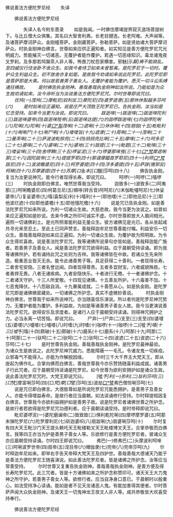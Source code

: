   佛说善法方便陀罗尼经
　　失译




　　佛说善法方便陀罗尼经

　　　　失译人名今附东晋录
　　如是我闻。一时佛住摩竭提界寂灭道场菩提树下。与比丘僧大众俱集。其名曰大智舍利弗。长老目揵连。长老阿难。大声闻等。及诸菩萨摩诃萨众。金刚幢菩萨。金刚藏菩萨。弥勒菩萨。如是贤劫诸大菩萨摩诃萨众。时执金刚神白佛言。世尊如来应供正遍知者。如实知见是善方便陀罗尼咒光明威力。势能摧灭一切诸恶。无覆护者能作覆护。若遇一切恶缘知识。毒龙诸鬼夜叉罗刹。及多那若鸠槃茶人非人等。怖畏刀杖怨家横害。邪魅[示*厭]祷不能娆乱。至四威仪行住坐卧不舍众生。如我今者侍卫如来未曾暂离。是陀罗尼于一切时。覆护众生利益众生。初不放舍亦复如是。是故我今劝请如来说此陀罗尼。此陀罗尼即是菩萨即是大乘。何以故若善男子善女人。无覆护者能为覆护。悉灭一切斗讼系缚诸抂横故。
　　是时佛告执金刚神。善哉善哉执金刚神如汝所说。乃能如是为众生故劝请如来。汝今谛听当为汝说善法方便陀罗尼咒。尔时世尊即说咒曰。
　　优鸠(一)茂鸠(二)摩毗尼(奴利反三)摩陀尼(四)婆罗遮隶(五)那休休梨越多莎呵(六)
　　是时如来应正遍知。说是庄严大顶胜王陀罗尼已。告执金刚。汝当如是忆念受持。如来今当更为汝说。即说咒曰。
　　跋逝唻(一)跋逝唻(二)跋逝唻陀利(三)跋逝唻婆帝(四)跋逝唻陛帝(五)跋逝唻达提(六)灼迦啰跋逝唻(七)灼迦啰陀唎(八)陀唎(九)陀唎(十)婆[口*梨](十一)茂唎(十二)遮唎(十三)休休唎(十四)朋伽(十五)毗毗利(十六)唎唎尸(十七)唎尸唎(十八)喽喽旨(十九)遮隶(二十)周唎(二十一)茂唎(二十二)曼茶唎(二十三)萨波波毗赊兜(二十四)鸱鸱兜比唎(二十五)摩唻(二十六)呵多尼(二十七)婆唻(二十八)婆唻(二十九)婆地(三十)跋提(三十一)毗题(三十二)毗唻(三十三)喽娑唻(三十四)舍啰鞞(三十五)啰娑泥(三十六)啰婆那唻曳(三十七)[口*梵](父蓝反)摩遮唎那(三十八)因陀跋帝(三十九)提提罗耶(四十)那谟摩醯首罗耶尼(四十一)利师[口*梵](父蓝反)跋尼(四十二)波波瞻婆尼(四十三)柯罗婆提(四十四)浮多婆提(四十五)萨誃(猪邪反)柯梯(四十六)苏摩婆提(四十七)苏摩[口*金*本][口*臘]莎呵(四十八)
　　佛告执金刚。复当为汝更说神咒。能令行者现得长寿。即说咒曰。
　　呵啰(一)呵啰(二)嘻啰(三)
　　时执金刚即白佛言。唯然世尊我当受持。
　　迦致多(一)波致多(二)阿夷那(三)呵唎瞻婆尼(四)柯葛旦尼(五)頞哆(转舌音)阿呵尼(六)末伽毗嚧呵尼(七)休娑婆帝(八)复娑婆帝(九)嘻(喜梨反)利(十)嘻利(十一)耶他嗜(十二)耶他忌尼(十三)耶他波烂遮(十四)耶他婆檐(十五)耶他憘陀檐(十六)
　　说是咒已告执金刚。如是善法陀罗尼咒如来所说。为利一切诸众生故。大慈悲故。我今当更为汝说之。如昔如来应正遍知如是妙说。去来今佛之所印可诚实不虚。尔时世尊即放大人眉间相光。遍照一切诸佛刹土。是光所照普能利益无量众生。彼方诸佛见是光已。各从坐起咸共寻光来至忍土。至此土已同声赞言。善哉释迦牟尼世尊善能付嘱。利益安乐一切众生。善哉善哉释迦如来应正遍知。为利一切诸众生故。为覆护故为照明故。为令众生得欢喜故。说是善法陀罗尼咒。我等诸佛所说章句亦皆如是。善哉释迦能广施者。若善男子及善女人。闻是善法陀罗尼咒欲得利益。应于晨朝受持读诵。即为我等诸佛所护。若有诵持此咒之处则为吉祥。我等诸佛皆在中故。若诸众生先来所造。极重恶业皆灭无余。能令此诸善男子等。具足获得二十善利。一者现得长寿。二者舍宅安隐。三者名誉远闻。四者现得尊贵。五者多宜财宝。六者威貌殊胜。七者勇捍无畏。八者无诸疾病。九者安隐快乐。十者进行无倦。十一者诸佛护念。十二者诸天守护。十三人所爱敬。十四现见诸佛。十五善友所护。十六毒害不加。十七恶鬼降伏。十八怨敌自消。十九眷属成就。二十善愿从心。如是执金刚。是陀罗尼咒即是诸佛微密藏处。一切诸佛之所护念。真实不虚微妙善说。
　　时执金刚神白佛言。世尊我于如来所说神咒。亦当随喜信乐演说。所以者何是陀罗尼神咒势力。无覆护者能为覆护。多利益故。为如是等诸善男子善女人故。我今当更演说善法陀罗尼咒。欲得安乐及求度者。是诸行人应于晨朝受持读诵。则得神咒拥护之力。必当永离一切苦恼。即说咒曰。
　　尸弃(一)尸弃(二)支至(三)支至(四)婆嘙(五)婆嘙(六)嚧喽(七)嚧喽(八)时嗜(九)时嗜(十)咖啰(十一)咖啰(十二)[噓*予]嘻(十三)[噓*予]嘻(十四)颇破(十五)颇破(十六)磨系(十七)磨系(十八)呵那(十九)呵那(二十)呵那(二十一)驮呵(二十二)驮呵(二十三)驮呵(二十四)波遮(二十五)波遮(二十六)莎呵(二十七)
　　是时世尊告执金刚。善哉善哉执金刚神。是陀罗尼最神最验。为诸众生是故说之。此陀罗尼神咒威力。悉能障蔽一一毛孔。令诸龙鬼一切疾疫。众邪毒气不能得入。亦能为作解脱因缘。
　　尔时三千大千界主大梵天王。即从座起为佛作礼。合掌向佛而白佛言。善哉世尊我今亦乐赞扬随喜利益成就。诸善男子行此咒者。应于晨朝受持读诵是陀罗尼。如今世尊为欲利安拥护如是诸众生故。说此善法陀罗尼咒时。大梵王即说咒曰。
　　[噓*予]利(一)弥利(二)旨利莎呵(三)[口*梵]摩富唎莎呵(四)[口*梵]摩[口*譬]莎呵(五)波劫[口*譬](六)弗巴僧怛唎莎呵(七)
　　说是咒已即白佛言。大德胜尊如是所说陀罗尼咒能悉拥护。是善男子及善女人。亦能令得增益寿命。是故行者应当晨朝。如法读诵修行受持。尔时释提桓因复白佛言。世尊我今亦欲利益拥护如是善男子故。说是陀罗尼者诸佛世尊之所护念。是故行者若欲得是陀罗尼咒功德利者。应于晨朝读诵受持。是时帝释即说咒曰。
　　毗尼婆啰泥(一)婆陀磨谰帝(二)致致致(三)惧利乾陀唎(四)摩啰摩罗婆(五)呵那末弹陀罗尼(六)陀罗摩利尼(七)斫迦婆呮(八)扇跋唎(九)扇婆唎莎呵(十)
　　尔时复有四大天王毗沙门天王提头赖吒天王毗楼勒叉天王毗楼博叉天王。合掌恭敬而白佛言。我等四王亦当为护是善男子善女人等。乐欲修行是善方便陀罗尼者。彼诸众生亦应晨朝受持读诵。尔时四王即说咒曰。
　　弗巴(一)修弗巴(二)头摩波利呵唻(三)阿唎波罗世帝(四)扇帝(五)涅目帝(六)帽伽隶(七)兜帝(八)兜帝莎呵(九)
　　尔时释迦牟尼如来。即举右手告天帝释大梵天王及四护世。善哉善哉大德诸天乃能于是善法方便陀罗尼王随喜演说。如此善法陀罗尼者。皆是诸佛之所护念。汝等应当常善受持。
　　尔时世尊又复重告执金刚神。善哉善哉执金刚神。是善方便及得长寿陀罗尼咒。此三咒者。皆是十方诸佛如来之所护念称赞印可。诸天天王大力鬼神之所守护。若善男子善女人等。欲修行者。应当自净身口意已。于晨朝时以殷重心。如法受持净心读诵。能如是者不见天龙诸恶人鬼。有能加害得其便者。尔时菩萨声闻大众执金刚神。及诸天王一切鬼神龙王夜叉人非人等。咸共恭敬皆大欢喜受持奉行。

　　佛说善法方便陀罗尼经


